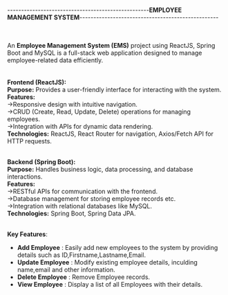 ---------------------------------------------------**EMPLOYEE MANAGEMENT SYSTEM**--------------------------------------------------
<br>
<br>
<br>

An **Employee Management System (EMS)** project using ReactJS, Spring Boot and MySQL is a full-stack web application designed to manage employee-related data efficiently. <br><br><br>
**Frontend (ReactJS):**  <br>
**Purpose:** Provides a user-friendly interface for interacting with the system.<br>
**Features:** <br>
->Responsive design with intuitive navigation. <br>
->CRUD (Create, Read, Update, Delete) operations for managing employees. <br>
->Integration with APIs for dynamic data rendering. <br>
**Technologies:** ReactJS, React Router for navigation, Axios/Fetch API for HTTP requests. <br> <br>

**Backend (Spring Boot):** <br>
**Purpose:** Handles business logic, data processing, and database interactions. <br>
**Features:** <br>
->RESTful APIs for communication with the frontend. <br>
->Database management for storing employee records etc. <br>
->Integration with relational databases like MySQL. <br>
**Technologies:** Spring Boot, Spring Data JPA. <br> <br>

**Key Features**:
- **Add Employee** : Easily add new employees to the system by providing details such as ID,Firstname,Lastname,Email. <br>
- **Update Employee** : Modify existing employee details, inculding name,email and other information. <br>
- **Delete Employee** : Remove Employee records. <br>
- **View Employee** : Display a list of all Employees with their details.
